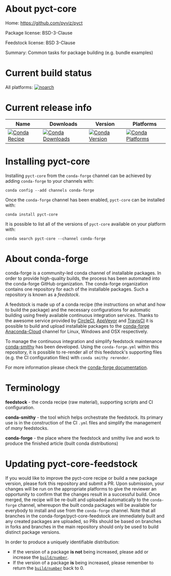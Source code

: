 About pyct-core
===============

Home: https://github.com/pyviz/pyct

Package license: BSD-3-Clause

Feedstock license: BSD 3-Clause

Summary: Common tasks for package building (e.g. bundle examples)



Current build status
====================

All platforms:
[![noarch](https://img.shields.io/circleci/project/github/conda-forge/pyct-core-feedstock/master.svg?label=noarch)](https://circleci.com/gh/conda-forge/pyct-core-feedstock)

Current release info
====================

| Name | Downloads | Version | Platforms |
| --- | --- | --- | --- |
| [![Conda Recipe](https://img.shields.io/badge/recipe-pyct--core-green.svg)](https://anaconda.org/conda-forge/pyct-core) | [![Conda Downloads](https://img.shields.io/conda/dn/conda-forge/pyct-core.svg)](https://anaconda.org/conda-forge/pyct-core) | [![Conda Version](https://img.shields.io/conda/vn/conda-forge/pyct-core.svg)](https://anaconda.org/conda-forge/pyct-core) | [![Conda Platforms](https://img.shields.io/conda/pn/conda-forge/pyct-core.svg)](https://anaconda.org/conda-forge/pyct-core) |

Installing pyct-core
====================

Installing `pyct-core` from the `conda-forge` channel can be achieved by adding `conda-forge` to your channels with:

```
conda config --add channels conda-forge
```

Once the `conda-forge` channel has been enabled, `pyct-core` can be installed with:

```
conda install pyct-core
```

It is possible to list all of the versions of `pyct-core` available on your platform with:

```
conda search pyct-core --channel conda-forge
```


About conda-forge
=================

conda-forge is a community-led conda channel of installable packages.
In order to provide high-quality builds, the process has been automated into the
conda-forge GitHub organization. The conda-forge organization contains one repository
for each of the installable packages. Such a repository is known as a *feedstock*.

A feedstock is made up of a conda recipe (the instructions on what and how to build
the package) and the necessary configurations for automatic building using freely
available continuous integration services. Thanks to the awesome service provided by
[CircleCI](https://circleci.com/), [AppVeyor](https://www.appveyor.com/)
and [TravisCI](https://travis-ci.org/) it is possible to build and upload installable
packages to the [conda-forge](https://anaconda.org/conda-forge)
[Anaconda-Cloud](https://anaconda.org/) channel for Linux, Windows and OSX respectively.

To manage the continuous integration and simplify feedstock maintenance
[conda-smithy](https://github.com/conda-forge/conda-smithy) has been developed.
Using the ``conda-forge.yml`` within this repository, it is possible to re-render all of
this feedstock's supporting files (e.g. the CI configuration files) with ``conda smithy rerender``.

For more information please check the [conda-forge documentation](https://conda-forge.org/docs/).

Terminology
===========

**feedstock** - the conda recipe (raw material), supporting scripts and CI configuration.

**conda-smithy** - the tool which helps orchestrate the feedstock.
                   Its primary use is in the construction of the CI ``.yml`` files
                   and simplify the management of *many* feedstocks.

**conda-forge** - the place where the feedstock and smithy live and work to
                  produce the finished article (built conda distributions)


Updating pyct-core-feedstock
============================

If you would like to improve the pyct-core recipe or build a new
package version, please fork this repository and submit a PR. Upon submission,
your changes will be run on the appropriate platforms to give the reviewer an
opportunity to confirm that the changes result in a successful build. Once
merged, the recipe will be re-built and uploaded automatically to the
`conda-forge` channel, whereupon the built conda packages will be available for
everybody to install and use from the `conda-forge` channel.
Note that all branches in the conda-forge/pyct-core-feedstock are
immediately built and any created packages are uploaded, so PRs should be based
on branches in forks and branches in the main repository should only be used to
build distinct package versions.

In order to produce a uniquely identifiable distribution:
 * If the version of a package **is not** being increased, please add or increase
   the [``build/number``](https://conda.io/docs/user-guide/tasks/build-packages/define-metadata.html#build-number-and-string).
 * If the version of a package **is** being increased, please remember to return
   the [``build/number``](https://conda.io/docs/user-guide/tasks/build-packages/define-metadata.html#build-number-and-string)
   back to 0.
